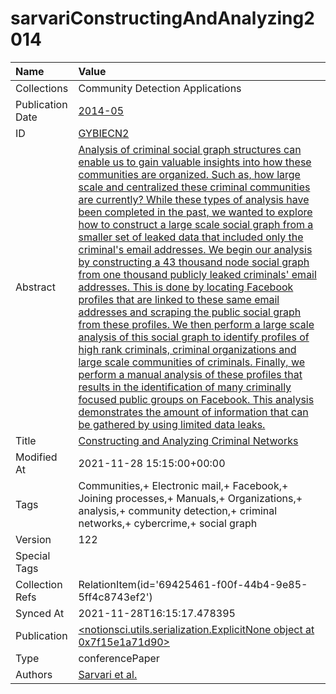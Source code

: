 # sarvariConstructingAndAnalyzing2014
| Name             | Value                                                                                                                                                                                                                                                                                                                                                                                                                                                                                                                                                                                                                                                                                                                                                                                                                                                                                                                                                                                                                                                                                                                                                                                                                                    |
|:-----------------|:-----------------------------------------------------------------------------------------------------------------------------------------------------------------------------------------------------------------------------------------------------------------------------------------------------------------------------------------------------------------------------------------------------------------------------------------------------------------------------------------------------------------------------------------------------------------------------------------------------------------------------------------------------------------------------------------------------------------------------------------------------------------------------------------------------------------------------------------------------------------------------------------------------------------------------------------------------------------------------------------------------------------------------------------------------------------------------------------------------------------------------------------------------------------------------------------------------------------------------------------|
| Collections      | Community Detection Applications                                                                                                                                                                                                                                                                                                                                                                                                                                                                                                                                                                                                                                                                                                                                                                                                                                                                                                                                                                                                                                                                                                                                                                                                         |
| Publication Date | [2014-05](<notionsci.utils.serialization.ExplicitNone object at 0x7f15e1a71250>)                                                                                                                                                                                                                                                                                                                                                                                                                                                                                                                                                                                                                                                                                                                                                                                                                                                                                                                                                                                                                                                                                                                                                         |
| ID               | [GYBIECN2](<notionsci.utils.serialization.ExplicitNone object at 0x7f15e1a713d0>)                                                                                                                                                                                                                                                                                                                                                                                                                                                                                                                                                                                                                                                                                                                                                                                                                                                                                                                                                                                                                                                                                                                                                        |
| Abstract         | [Analysis of criminal social graph structures can enable us to gain valuable insights into how these communities are organized. Such as, how large scale and centralized these criminal communities are currently? While these types of analysis have been completed in the past, we wanted to explore how to construct a large scale social graph from a smaller set of leaked data that included only the criminal's email addresses. We begin our analysis by constructing a 43 thousand node social graph from one thousand publicly leaked criminals' email addresses. This is done by locating Facebook profiles that are linked to these same email addresses and scraping the public social graph from these profiles. We then perform a large scale analysis of this social graph to identify profiles of high rank criminals, criminal organizations and large scale communities of criminals. Finally, we perform a manual analysis of these profiles that results in the identification of many criminally focused public groups on Facebook. This analysis demonstrates the amount of information that can be gathered by using limited data leaks.](<notionsci.utils.serialization.ExplicitNone object at 0x7f15e1a714f0>) |
| Title            | [Constructing and Analyzing Criminal Networks](<notionsci.utils.serialization.ExplicitNone object at 0x7f15e1a71610>)                                                                                                                                                                                                                                                                                                                                                                                                                                                                                                                                                                                                                                                                                                                                                                                                                                                                                                                                                                                                                                                                                                                    |
| Modified At      | 2021-11-28 15:15:00+00:00                                                                                                                                                                                                                                                                                                                                                                                                                                                                                                                                                                                                                                                                                                                                                                                                                                                                                                                                                                                                                                                                                                                                                                                                                |
| Tags             | Communities,+ Electronic mail,+ Facebook,+ Joining processes,+ Manuals,+ Organizations,+ analysis,+ community detection,+ criminal networks,+ cybercrime,+ social graph                                                                                                                                                                                                                                                                                                                                                                                                                                                                                                                                                                                                                                                                                                                                                                                                                                                                                                                                                                                                                                                                  |
| Version          | 122                                                                                                                                                                                                                                                                                                                                                                                                                                                                                                                                                                                                                                                                                                                                                                                                                                                                                                                                                                                                                                                                                                                                                                                                                                      |
| Special Tags     |                                                                                                                                                                                                                                                                                                                                                                                                                                                                                                                                                                                                                                                                                                                                                                                                                                                                                                                                                                                                                                                                                                                                                                                                                                          |
| Collection Refs  | RelationItem(id='69425461-f00f-44b4-9e85-5ff4c8743ef2')                                                                                                                                                                                                                                                                                                                                                                                                                                                                                                                                                                                                                                                                                                                                                                                                                                                                                                                                                                                                                                                                                                                                                                                  |
| Synced At        | 2021-11-28T16:15:17.478395                                                                                                                                                                                                                                                                                                                                                                                                                                                                                                                                                                                                                                                                                                                                                                                                                                                                                                                                                                                                                                                                                                                                                                                                               |
| Publication      | [<notionsci.utils.serialization.ExplicitNone object at 0x7f15e1a71d90>](<notionsci.utils.serialization.ExplicitNone object at 0x7f15e1a71d90>)                                                                                                                                                                                                                                                                                                                                                                                                                                                                                                                                                                                                                                                                                                                                                                                                                                                                                                                                                                                                                                                                                           |
| Type             | conferencePaper                                                                                                                                                                                                                                                                                                                                                                                                                                                                                                                                                                                                                                                                                                                                                                                                                                                                                                                                                                                                                                                                                                                                                                                                                          |
| Authors          | [Sarvari et al.](<notionsci.utils.serialization.ExplicitNone object at 0x7f15e1a71f40>)                                                                                                                                                                                                                                                                                                                                                                                                                                                                                                                                                                                                                                                                                                                                                                                                                                                                                                                                                                                                                                                                                                                                                  |

